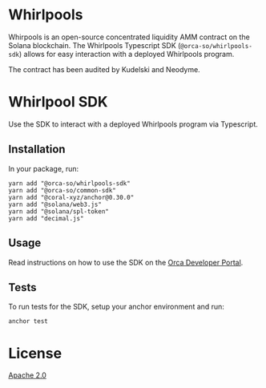 # Whirlpools

Whirpools is an open-source concentrated liquidity AMM contract on the Solana blockchain.
The Whirlpools Typescript SDK (`@orca-so/whirlpools-sdk`) allows for easy interaction with a deployed Whirlpools program.

The contract has been audited by Kudelski and Neodyme.

# Whirlpool SDK

Use the SDK to interact with a deployed Whirlpools program via Typescript.

## Installation

In your package, run:

```
yarn add "@orca-so/whirlpools-sdk"
yarn add "@orca-so/common-sdk"
yarn add "@coral-xyz/anchor@0.30.0"
yarn add "@solana/web3.js"
yarn add "@solana/spl-token"
yarn add "decimal.js"
```

## Usage

Read instructions on how to use the SDK on the [Orca Developer Portal](https://orca-so.gitbook.io/orca-developer-portal/orca/welcome).

## Tests

To run tests for the SDK, setup your anchor environment and run:

```
anchor test
```

# License

[Apache 2.0](https://choosealicense.com/licenses/apache-2.0/)
